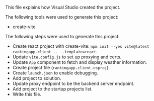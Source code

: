 This file explains how Visual Studio created the project.

The following tools were used to generate this project:
- create-vite

The following steps were used to generate this project:
- Create react project with create-vite: `npm init --yes vite@latest rankingapp.client -- --template=react`.
- Update `vite.config.js` to set up proxying and certs.
- Update `App` component to fetch and display weather information.
- Create project file (`rankingapp.client.esproj`).
- Create `launch.json` to enable debugging.
- Add project to solution.
- Update proxy endpoint to be the backend server endpoint.
- Add project to the startup projects list.
- Write this file.
